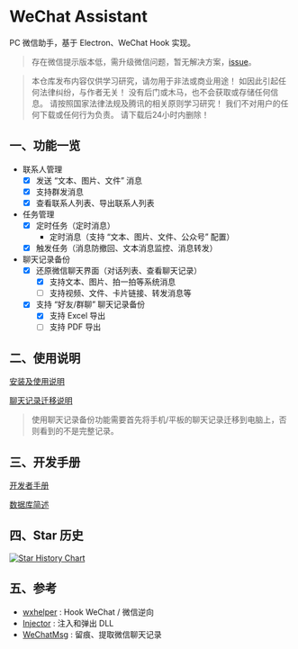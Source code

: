 # WeChat Assistant

PC 微信助手，基于 Electron、WeChat Hook 实现。

> 存在微信提示版本低，需升级微信问题，暂无解决方案，[issue](https://github.com/yzqzy/wechat-assistant/issues/22)。

> 本仓库发布内容仅供学习研究，请勿用于非法或商业用途！ 如因此引起任何法律纠纷，与作者无关！ 没有后门或木马，也不会获取或存储任何信息。 请按照国家法律法规及腾讯的相关原则学习研究！ 我们不对用户的任何下载或任何行为负责。 请下载后24小时内删除！

## 一、功能一览

- 联系人管理
  *	[x] 发送 “文本、图片、文件” 消息
  * [x] 支持群发消息
  *	[x] 查看联系人列表、导出联系人列表
- 任务管理
  * [x] 定时任务（定时消息）
    * 定时消息（支持 “文本、图片、文件、公众号” 配置）
  * [x] 触发任务（消息防撤回、文本消息监控、消息转发）
- 聊天记录备份
  * [x] 还原微信聊天界面（对话列表、查看聊天记录）
    * [x] 支持文本、图片、拍一拍等系统消息
    * [ ] 支持视频、文件、卡片链接、转发消息等
  * [x] 支持 “好友/群聊” 聊天记录备份
    * [x] 支持 Excel 导出
    * [ ] 支持 PDF 导出

## 二、使用说明

[安装及使用说明](docs/getting-started.md)

[聊天记录迁移说明](docs/chat-history-migration.md)

> 使用聊天记录备份功能需要首先将手机/平板的聊天记录迁移到电脑上，否则看到的不是完整记录。

## 三、开发手册

[开发者手册](docs/developer.md)

[数据库简述](docs/database.md)

## 四、Star 历史

[![Star History Chart](https://api.star-history.com/svg?repos=yzqzy/wechat-assistant&type=Date)](https://star-history.com/#yzqzy/wechat-assistant&Date)

## 五、参考

* [wxhelper](https://github.com/ttttupup/wxhelper) : Hook WeChat / 微信逆向
* [Injector](https://github.com/nefarius/Injector) : 注入和弹出 DLL
* [WeChatMsg](https://github.com/LC044/WeChatMsg) : 留痕、提取微信聊天记录
